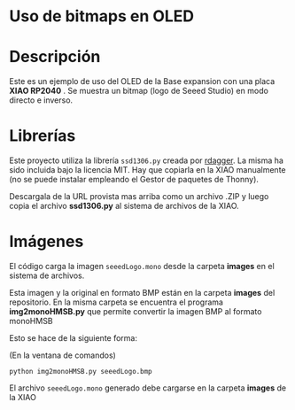 # Uso de bitmaps en OLED

# Descripción
Este es un ejemplo de uso del OLED de la Base expansion con una placa **XIAO RP2040** . Se muestra un bitmap (logo de Seeed Studio) en modo directo e inverso.


# Librerías
Este proyecto utiliza la librería `ssd1306.py` creada por [rdagger](https://github.com/rdagger/micropython-ssd1306). La misma ha sido incluida bajo la licencia MIT.
Hay que copiarla en la XIAO manualmente (no se puede instalar empleando el Gestor de paquetes de Thonny).

Descargala de la URL provista mas arriba como un archivo .ZIP y luego copia el archivo **ssd1306.py** al sistema de archivos de la XIAO.


# Imágenes
El código carga la imagen `seeedLogo.mono` desde la carpeta **images** en el sistema de archivos.

Esta imagen y la original en formato BMP están en la carpeta **images** del repositorio. En la misma carpeta se encuentra el programa **img2monoHMSB.py** que permite convertir la imagen BMP al formato monoHMSB

Esto se hace de la siguiente forma:

(En la ventana de comandos)

```
python img2monoHMSB.py seeedLogo.bmp
```

El archivo `seeedLogo.mono` generado debe cargarse en la carpeta **images** de la XIAO

